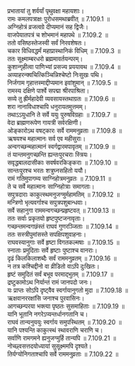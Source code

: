 

  
प्रभातायां तु शर्वर्यां पृथुवक्षा महायशाः।  
रामः कमलपत्राक्षः पुरोधसमथाब्रवीत् ॥ 7.109.1 ॥   
अग्निहोत्रं व्रजत्वग्रे दीप्यमानं सह द्विजैः।  
वाजपेयातपत्रं च शोभमानं महापथे ॥ 7.109.2 ॥   
ततो वसिष्ठस्तेजस्वी सर्वं निरवशेषतः।  
चकार विधिवद्धर्मं महाप्रास्थानिकं विधिम् ॥ 7.109.3 ॥   
ततः सूक्ष्माम्बरधरो ब्रह्ममावर्तयन्परम्।  
कुशान्गृहीत्वा पाणिभ्यां प्रसज्य प्रययावथ ॥ 7.109.4 ॥   
अव्याहरन्क्वचित्किञ्चिन्निश्चेष्टो निःसुखः पथि।  
निर्जगाम गृहात्तस्माद्दीप्यमान इवांशुमान् ॥ 7.109.5 ॥   
रामस्य दक्षिणे पार्श्वे सपद्मा श्रीरपाश्रिता।  
सव्ये तु ह्रीर्महादेवी व्यवसायस्तथाग्रतः ॥ 7.109.6 ॥   
शरा नानाविधाश्चापि धनुरायतमुत्तमम्।  
तथाऽऽयुधानि ते सर्वे ययुः पुरुषविग्रहाः ॥ 7.109.7 ॥   
वेदा ब्राह्मणरूपेण गायत्री सर्वरक्षिणी।  
ओङ्कारोऽथ वषट्कारः सर्वे राममनुव्रताः ॥ 7.109.8 ॥   
ऋषयश्च महात्मानः सर्व एव महीसुराः।  
अन्वगच्छन्महात्मानं स्वर्गद्वारमपावृतम् ॥ 7.109.9 ॥   
तं यान्तमनुगच्छन्ति ह्यन्तःपुरचराः स्त्रियः।  
सवृद्धबालदासीकाः सवर्षवरकिङ्कराः ॥ 7.109.10 ॥   
सान्तःपुरश्च भरतः शत्रुघ्नसहितो ययौ।  
रामं गतिमुपागम्य साग्निहोत्रमनुव्रतः ॥ 7.109.11 ॥   
ते च सर्वे महात्मानः साग्निहोत्राः समागताः।  
सपुत्रदाराः काकुत्स्थमनुजग्मुर्महामतिम् ॥ 7.109.12 ॥   
मन्त्रिणो भृत्यवर्गाश्च सपुत्रपशुबान्धवाः।  
सर्वे सहानुगा राममन्वगच्छन्प्रहृष्टवत् ॥ 7.109.13 ॥   
ततः सर्वाः प्रकृतयो हृष्टपुष्टजनावृताः।  
गच्छन्तमन्वगछंस्तं राघवं गुणरञ्जिताः ॥ 7.109.14 ॥   
ततः सस्त्रीपुमांसस्ते सपक्षिपशुवाहनाः।  
राघवस्यानुगाः सर्वे हृष्टा विगतकल्मषाः ॥ 7.109.15 ॥   
स्नाताः प्रमुदिताः सर्वे हृष्टाः पुष्टाश्च वानराः।  
दृढं किलकिलाशब्दैः सर्वं राममनुव्रतम् ॥ 7.109.16 ॥   
न तत्र कश्चिद्दीनो वा व्रीडितो वाऽपि दुःखितः।  
हृष्टं समुदितं सर्वं बभूव परमाद्भुतम् ॥ 7.109.17 ॥   
द्रष्टुकामोऽथ निर्यान्तं रामं जानपदो जनः।  
यः प्राप्तः सोऽपि दृष्ट्वैव स्वर्गायानुगतो मुदा ॥ 7.109.18 ॥   
ऋक्षवानररक्षांसि जनाश्च पुरवासिनः।  
आगच्छन्परया भक्त्या पृष्ठतः सुसमाहिताः ॥ 7.109.19 ॥   
यानि भूतानि नगरेऽप्यन्तर्धानगतानि च।  
राघवं तान्यनुययुः स्वर्गाय समुपस्थितम् ॥ 7.109.20 ॥   
यानि पश्यन्ति काकुत्स्थं स्थावराणि चराणि च।  
सर्वाणि रामगमने ह्यनुजग्मुर्हि तान्यपि ॥ 7.109.21 ॥   
नोच्छ्वसत्तदयोध्यायां सुसूक्ष्ममपि दृश्यते।  
तिर्यग्योनिगताश्चापि सर्वे राममनुव्रताः ॥ 7.109.22 ॥   
